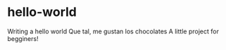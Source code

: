 # hello-world
Writing a hello world
Que tal, me gustan los chocolates
A little project for begginers!
